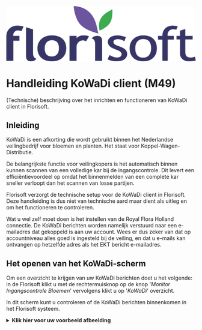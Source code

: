<img src="../../fslogo.png">

# Handleiding KoWaDi client (M49)

(Technische) beschrijving over het inrichten en functioneren van KoWaDi client in Florisoft.

## Inleiding

KoWaDi is een afkorting die wordt gebruikt binnen het Nederlandse veilingbedrijf voor bloemen en planten. Het staat voor Koppel-Wagen-Distributie.

De belangrijkste functie voor veilingkopers is het automatisch binnen kunnen scannen van een volledige kar bij de ingangscontrole. Dit levert een efficiëntievoordeel op omdat het binnenmelden van een complete kar sneller verloopt dan het scannen van losse partijen.

Florisoft verzorgt de technische setup voor de KoWaDi client in Florisoft. Deze handleiding is dus niet van technische aard maar dient als uitleg en om het functioneren te controleren.

Wat u wel zelf moet doen is het instellen van de Royal Flora Holland connectie. De KoWaDi berichten worden namelijk verstuurd naar een e-mailadres dat gekoppeld is aan uw account. Wees er dus zeker van dat op accountniveau alles goed is ingesteld bij de veiling, en dat u e-mails kan ontvangen op hetzelfde adres als het EKT bericht e-mailadres.

## Het openen van het KoWaDi-scherm

Om een overzicht te krijgen van uw KoWaDi berichten doet u het volgende: in de Florisoft klikt u met de rechtermuisknop op de knop '*Monitor Ingangscontrole Bloemen*' vervolgens klikt u op '*KoWaDi*' overzicht. 

In dit scherm kunt u controleren of de KoWaDi berichten binnenkomen in het Florisoft systeem.

<details><summary><b>Klik hier voor uw voorbeeld afbeelding</b></summary><img src="media/image1.png" width = 500px></details>
